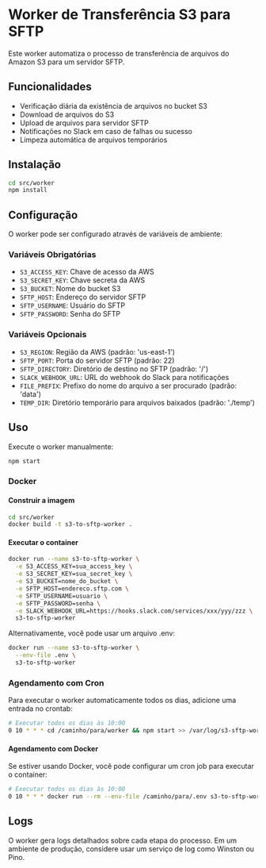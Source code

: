 
# Worker de Transferência S3 para SFTP

Este worker automatiza o processo de transferência de arquivos do Amazon S3 para um servidor SFTP.

## Funcionalidades

- Verificação diária da existência de arquivos no bucket S3
- Download de arquivos do S3
- Upload de arquivos para servidor SFTP
- Notificações no Slack em caso de falhas ou sucesso
- Limpeza automática de arquivos temporários

## Instalação

```bash
cd src/worker
npm install
```

## Configuração

O worker pode ser configurado através de variáveis de ambiente:

### Variáveis Obrigatórias
- `S3_ACCESS_KEY`: Chave de acesso da AWS
- `S3_SECRET_KEY`: Chave secreta da AWS
- `S3_BUCKET`: Nome do bucket S3
- `SFTP_HOST`: Endereço do servidor SFTP
- `SFTP_USERNAME`: Usuário do SFTP
- `SFTP_PASSWORD`: Senha do SFTP

### Variáveis Opcionais
- `S3_REGION`: Região da AWS (padrão: 'us-east-1')
- `SFTP_PORT`: Porta do servidor SFTP (padrão: 22)
- `SFTP_DIRECTORY`: Diretório de destino no SFTP (padrão: '/')
- `SLACK_WEBHOOK_URL`: URL do webhook do Slack para notificações
- `FILE_PREFIX`: Prefixo do nome do arquivo a ser procurado (padrão: 'data')
- `TEMP_DIR`: Diretório temporário para arquivos baixados (padrão: './temp')

## Uso

Execute o worker manualmente:

```bash
npm start
```

### Docker

#### Construir a imagem

```bash
cd src/worker
docker build -t s3-to-sftp-worker .
```

#### Executar o container

```bash
docker run --name s3-to-sftp-worker \
  -e S3_ACCESS_KEY=sua_access_key \
  -e S3_SECRET_KEY=sua_secret_key \
  -e S3_BUCKET=nome_do_bucket \
  -e SFTP_HOST=endereco.sftp.com \
  -e SFTP_USERNAME=usuario \
  -e SFTP_PASSWORD=senha \
  -e SLACK_WEBHOOK_URL=https://hooks.slack.com/services/xxx/yyy/zzz \
  s3-to-sftp-worker
```

Alternativamente, você pode usar um arquivo .env:

```bash
docker run --name s3-to-sftp-worker \
  --env-file .env \
  s3-to-sftp-worker
```

### Agendamento com Cron

Para executar o worker automaticamente todos os dias, adicione uma entrada no crontab:

```bash
# Executar todos os dias às 10:00
0 10 * * * cd /caminho/para/worker && npm start >> /var/log/s3-sftp-worker.log 2>&1
```

#### Agendamento com Docker

Se estiver usando Docker, você pode configurar um cron job para executar o container:

```bash
# Executar todos os dias às 10:00
0 10 * * * docker run --rm --env-file /caminho/para/.env s3-to-sftp-worker >> /var/log/s3-sftp-worker.log 2>&1
```

## Logs

O worker gera logs detalhados sobre cada etapa do processo. Em um ambiente de produção, considere usar um serviço de log como Winston ou Pino.
